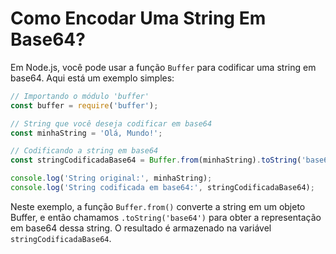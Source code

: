 # Como Encodar Uma String Em Base64?
Em Node.js, você pode usar a função `Buffer` para codificar uma string em base64. Aqui está um exemplo simples:

```javascript
// Importando o módulo 'buffer'
const buffer = require('buffer');

// String que você deseja codificar em base64
const minhaString = 'Olá, Mundo!';

// Codificando a string em base64
const stringCodificadaBase64 = Buffer.from(minhaString).toString('base64');

console.log('String original:', minhaString);
console.log('String codificada em base64:', stringCodificadaBase64);
```

Neste exemplo, a função `Buffer.from()` converte a string em um objeto Buffer, e então chamamos `.toString('base64')` para obter a representação em base64 dessa string. O resultado é armazenado na variável `stringCodificadaBase64`.
